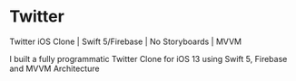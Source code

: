 # Twitter

Twitter iOS Clone | Swift 5/Firebase | No Storyboards | MVVM

I built a fully programmatic Twitter Clone for iOS 13 using Swift 5, Firebase and MVVM Architecture
